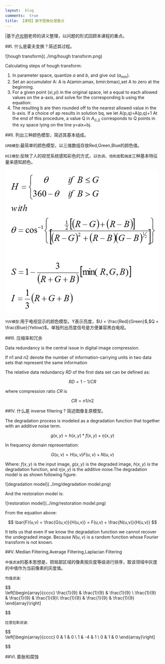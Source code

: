 ```yaml
---
layout:  blog
comments:  true
title: 【课程】数字图像处理重点
---
```



|基于[卢光明](http://cs.hitsz.edu.cn/teachers/t1/1190359289.html)老师的讲义整理，以问题的形式回顾本课程的重点。


##I. 什么是霍夫变换？简述其过程。

![hough transform](../img/hough transform.png)

Calculating steps of hough transform:

1. In parameter space, quantize $a$ and $b$, and give out 
($a_{min}$).
2. Set an accumulator A: A is A(amin:amax, bmin:bmax),set A to zero at the beginning.
3. For a given point (xi,yi) in the original space, let a equal to each allowed values on the a-axis, and solve for the corresponding b using the equation: 
4. The resulting b are then rounded off to the nearest allowed value in the b-axis. If a choice of ap results in solution bq, we let A(p,q)=A(p,q)+1
At the end of this procedure, a value Q in $A_{(i,j)}$ corresponds to Q points in the xy space lying on the line y=aix+bj.



##II. 列出三种颜色模型，简述其基本组成。

`GRB模型`:最简单的颜色模型，以三维数组存放Red,Green,Blue的颜色值。


`HSI模型`:反映了人的视觉系统感知彩色的方式，以`色调`、`饱和度`和`强度`三种基本特征量来感知颜色。

![HSI2RGB](../img/HSI2RGB.png)

`YUV模型`:用于电视显示的颜色模型。Y表示亮度，$U = \frac{Red}{Green}$,$Q =  \frac{Blue}{Yellow}$。单独列出亮度信号是方便兼容黑白电视。

##III. 压缩率和冗余

Data redundancy is the central issue in digital image compression.

If $n1$ and $n2$ denote the number of information-carrying units in two data sets that represent the same information

The relative data redundancy $RD$ of the first data set can be defined as:

$$
RD = 1 −1/CR
$$

where compression ratio $CR$ is

$$
CR =n1/n2
$$

##IV. 什么是 inverse filtering ? 简述图像复原模型。

The degradation process is modeled as a degradation function that together with an additive noise term.

$$
g(x,y) = h(x,y) * f(x,y) + \eta(x,y)
$$

In frequency domain representation:

$$
G(u,v) = H(u,v)F(u,v) + N(u,v)
$$

Where: $f(x,y)$ is the input image, $g(x,y)$ is the degraded image, $h(x,y)$ is the degradation function, and $\eta(x,y)$ is the additive noise.The degradation model is as shown following figure:

![degradation model](../img/degradation model.png)

And the restoration model is:

![restoration model](../img/restoration model.png)

From the equation above:

$$
\bar{F}(u,v) = \frac{G(u,v)}{H(u,v)} = F(u,v) + \frac{N(u,v)}{H(u,v)}
$$

It tells us that even if we know the degradation function we cannot recover the undegraded image. Because $N(u,v)$ is a random function whose Fourier transform is not known.

##V. Median Filtering,Average Filtering,Laplacian Filtering

`中值滤波`的基本思想是，把局部区域的像素按灰度等级进行排序，取该领域中灰度的中值作为当前像素的灰度值。

`均值滤波`:

$$
\
\left[\begin{array}{cccc}
    \frac{1}{9} &    \frac{1}{9}    & \frac{1}{9} \\
    \frac{1}{9} &    \frac{1}{9}   & \frac{1}{9}\\
    \frac{1}{9} & \frac{1}{9} & \frac{1}{9}
\end{array}\right]

$$

`拉普拉斯滤波`:

$$
\
\left[\begin{array}{cccc}
    0 & 1 & 0 \\
    1 & -4 & 1 \\
    0 & 1 & 0 
\end{array}\right]

$$

##VI. 膨胀和腐蚀